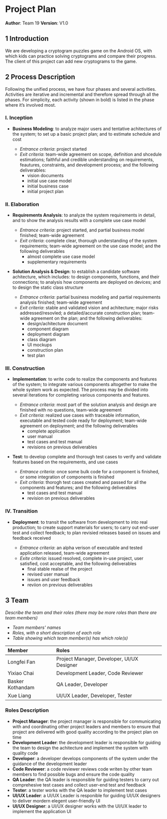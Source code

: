 # Project Plan

**Author**: Team 19
**Version**: V1.0

## 1 Introduction

We are developing a cryptogram puzzles game on the Android OS, with which kids can practice solving cryptograms and compare their progress. The client of this project can add new cryptograms to the game.

## 2 Process Description

Following the unified process, we have four phases and several activities. Activities are iterative and incremental and therefore spread through all the phases. For simplicity, each activity (shown in bold) is listed in the phase where it’s involved most.

### I. Inception

- **Business Modeling**: to analyze major users and tentative achitectures of the system; to set up a basic project plan; and to estimate schedule and cost

	- _Entrance criteria_: project started
	- _Exit criteria_: team-wide agreement on scope, definition and shcedule estimations; faithful and credible understanding on requirements, feautures, constraints, and development process; and the following deliverables:
        - vision documents
        - initial use case model
        - initial business case
        - initial project plan


### II. Elaboration

- **Requirements Analysis**: to analyze the system requirements in detail, and to show the analysis results with a complete use case model

	- _Entrance criteria_: project started, and partial business model finished; team-wide agreement
	- _Exit criteria_: complete clear, thorough understanding of the system requirements; team-wide agreement on the use case model; and the following deliverables
		- almost complete use case model
		- supplementary requirements

- **Solution Analysis & Design**: to establish a candidate software achitecture, which includes: to design components, functions, and their connections; to analysis how components are deployed on devices; and to design the static class structure

	- _Entrance criteria_: partial business modeling and partial requirements analysis finished; team-wide agreement
	- _Exit criteria_: stable and validated vision and achitecture; major risks addressed/resovled; a detailed/accurate construction plan; team-wide agreement on the plan; and the following deliverables:
		- design/achitecture document
		- component diagram
		- deployment diagram
		- class diagram
		- UI mockups
		- construction plan
		- test plan


### III. Construction

- **Implementation**: to write code to realize the components and features of the system; to integrate various components altogether to make the whole system work as expected. The process may be divided into several iterations for completing various components and features.

	- _Entrance criteria_: most part of the solution analysis and design are finished with no questions, team-wide agreement
	- _Exit criteria_: realized use cases with traceable information, executable and tested code ready for deployment; team-wide agreement on deployment; and the following deliverables
		- complete application
		- user manual
		- test cases and test manual
		- revisions on previous deliverables

- **Test**: to develop complete and thorough test cases to verify and validate features based on the requirements, and use cases

	- _Entrance criteria_: once some bulk code for a component is finished, or some integration of components is finished
	- _Exit criteria_: thorogh test cases created and passed for all the components and features; and the following deliverables
		- test cases and test manual
		- revision on previous deliverables


### IV. Transition

- **Deployment**: to transit the software from development to into real production; to create support materials for users; to carry out end-user test and collect feedback; to plan revisied releases based on issues and feedback received

	- _Entrance criteria_: an alpha verison of executable and tested application released, team-wide agreement
    - _Exite criteria_: issued resolved, complete in-use project, user satisfied, cost acceptable, and the following deliverables
    	- final stable realse of the project
    	- revised user manual
    	- issues and user feedback
    	- reviion on previous deliverables



## 3 Team

*Describe the team and their roles (there may be more roles than there are team members)*

- *Team members' names*
- *Roles, with a short description of each role*
- *Table showing which team member(s) has which role(s)*

| Member | Roles |
| :---------------- | :--------------- |
| Longfei Fan | Project Manager, Developer, UI/UX Designer |
| Yixiao Chai | Development Leader, Code Reviewer |
| Basker Kothandam | QA Leader, Developer |
| Xue Liang | UI/UX Leader, Developer, Tester |

### Roles Description

- **Project Manager**: the project manager is responsible for communicating with and coordinating other project leaders and members to ensure that project are delivered with good quality according to the project plan on time
- **Development Leader**: the development leader is responsible for guiding the team to design the achitecture and implement the system with quality code
- **Developer**: a developer develops components of the system under the guidance of the development leader
- **Code Reviewer**: a code reviewer reviews code writen by other team members to find possible bugs and ensure the code quality
- **QA Leader**: the QA leader is responsible for guiding testers to carry out comprehesive test cases and collect user-end test and feedback
- **Tester**: a tester works with the QA leader to implement test cases
- **UI/UX Leader**: a UI/UX Leader is responible for guiding UI/UX designers to deliver mordern elegent user-friendly UI
- **UI/UX Designer**: a UI/UX designer works with the UI/UX leader to implement the application UI